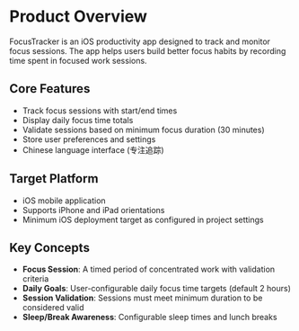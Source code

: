 # Product Overview

FocusTracker is an iOS productivity app designed to track and monitor focus sessions. The app helps users build better focus habits by recording time spent in focused work sessions.

## Core Features
- Track focus sessions with start/end times
- Display daily focus time totals
- Validate sessions based on minimum focus duration (30 minutes)
- Store user preferences and settings
- Chinese language interface (专注追踪)

## Target Platform
- iOS mobile application
- Supports iPhone and iPad orientations
- Minimum iOS deployment target as configured in project settings

## Key Concepts
- **Focus Session**: A timed period of concentrated work with validation criteria
- **Daily Goals**: User-configurable daily focus time targets (default 2 hours)
- **Session Validation**: Sessions must meet minimum duration to be considered valid
- **Sleep/Break Awareness**: Configurable sleep times and lunch breaks